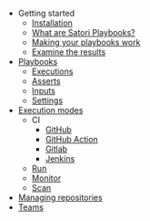 * Getting started
  * [Installation](/getting-started/install.md)
  * [What are Satori Playbooks?](/getting-started/playbooks.md)
  * [Making your playbooks work](/getting-started/running-playbooks.md)
  * [Examine the results](/getting-started/execution-data.md)
* [Playbooks](/playbooks/language.md)
  * [Executions](/playbooks/execution.md)
  * [Asserts](/playbooks/asserts.md)
  * [Inputs](/playbooks/inputs.md)
  * [Settings](/playbooks/settings.md)
* [Execution modes](/modes/modes.md)
  * CI
    * [GitHub](/modes/ci/github.md)
    * [GitHub Action](/modes/ci/action.md)
    * [Gitlab](/modes/ci/gitlab.md)
    * [Jenkins](/modes/ci/jenkins.md)
  * [Run](/modes/run.md)
  * [Monitor](/modes/monitor.md)
  * [Scan](/modes/scan.md)
* [Managing repositories](/repo.md)
* [Teams](/teams.md)
